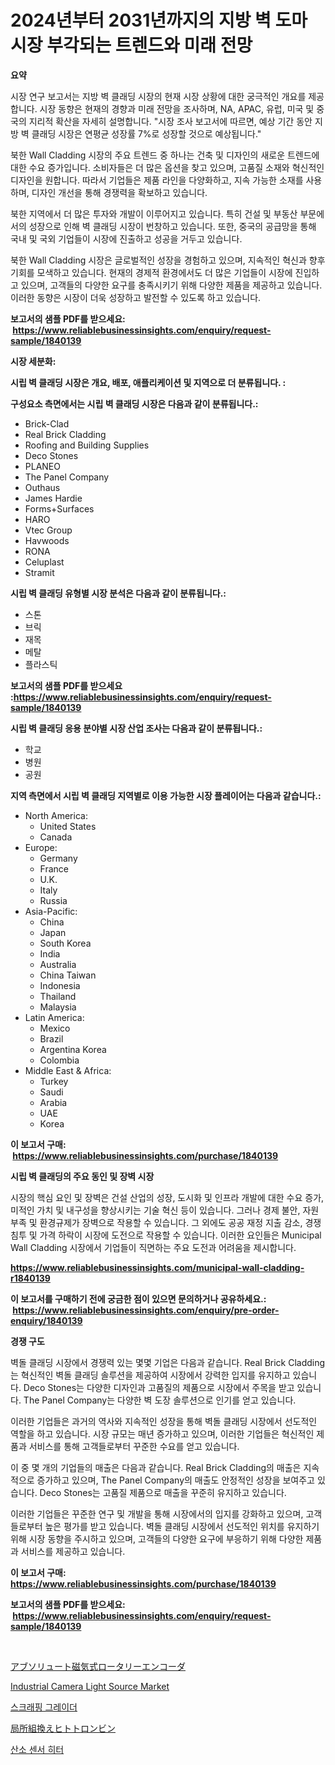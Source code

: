 <p><h1>2024년부터 2031년까지의 지방 벽 도마 시장 부각되는 트렌드와 미래 전망</h1></p><p><strong>요약</strong></p>
<p><p>시장 연구 보고서는 지방 벽 클래딩 시장의 현재 시장 상황에 대한 궁극적인 개요를 제공합니다. 시장 동향은 현재의 경향과 미래 전망을 조사하며, NA, APAC, 유럽, 미국 및 중국의 지리적 확산을 자세히 설명합니다. "시장 조사 보고서에 따르면, 예상 기간 동안 지방 벽 클래딩 시장은 연평균 성장률 7%로 성장할 것으로 예상됩니다."</p><p>북한 Wall Cladding 시장의 주요 트렌드 중 하나는 건축 및 디자인의 새로운 트렌드에 대한 수요 증가입니다. 소비자들은 더 많은 옵션을 찾고 있으며, 고품질 소재와 혁신적인 디자인을 원합니다. 따라서 기업들은 제품 라인을 다양화하고, 지속 가능한 소재를 사용하며, 디자인 개선을 통해 경쟁력을 확보하고 있습니다.</p><p>북한 지역에서 더 많은 투자와 개발이 이루어지고 있습니다. 특히 건설 및 부동산 부문에서의 성장으로 인해 벽 클래딩 시장이 번창하고 있습니다. 또한, 중국의 공급망을 통해 국내 및 국외 기업들이 시장에 진출하고 성공을 거두고 있습니다.</p><p>북한 Wall Cladding 시장은 글로벌적인 성장을 경험하고 있으며, 지속적인 혁신과 향후 기회를 모색하고 있습니다. 현재의 경제적 환경에서도 더 많은 기업들이 시장에 진입하고 있으며, 고객들의 다양한 요구를 충족시키기 위해 다양한 제품을 제공하고 있습니다. 이러한 동향은 시장이 더욱 성장하고 발전할 수 있도록 하고 있습니다.</p></p>
<p><strong>보고서의 샘플 PDF를 받으세요: &nbsp;<a href="https://www.reliablebusinessinsights.com/enquiry/request-sample/1840139">https://www.reliablebusinessinsights.com/enquiry/request-sample/1840139</a></strong></p>
<p><strong>시장 세분화:</strong></p>
<p><strong> 시립 벽 클래딩 시장은 개요, 배포, 애플리케이션 및 지역으로 더 분류됩니다. :</strong></p>
<p><strong>구성요소 측면에서는 시립 벽 클래딩 시장은 다음과 같이 분류됩니다.:</strong></p>
<p><ul><li>Brick-Clad</li><li>Real Brick Cladding</li><li>Roofing and Building Supplies</li><li>Deco Stones</li><li>PLANEO</li><li>The Panel Company</li><li>Outhaus</li><li>James Hardie</li><li>Forms+Surfaces</li><li>HARO</li><li>Vtec Group</li><li>Havwoods</li><li>RONA</li><li>Celuplast</li><li>Stramit</li></ul></p>
<p><strong> 시립 벽 클래딩 유형별 시장 분석은 다음과 같이 분류됩니다.:</strong></p>
<p><ul><li>스톤</li><li>브릭</li><li>재목</li><li>메탈</li><li>플라스틱</li></ul></p>
<p><strong>보고서의 샘플 PDF를 받으세요 :<a href="https://www.reliablebusinessinsights.com/enquiry/request-sample/1840139">https://www.reliablebusinessinsights.com/enquiry/request-sample/1840139</a></strong></p>
<p><strong> 시립 벽 클래딩 응용 분야별 시장 산업 조사는 다음과 같이 분류됩니다.:</strong></p>
<p><ul><li>학교</li><li>병원</li><li>공원</li></ul></p>
<p><strong>지역 측면에서 시립 벽 클래딩 지역별로 이용 가능한 시장 플레이어는 다음과 같습니다.:</strong></p>
<p><ul>
    <li>
        North America:
        <ul>
            <li>United States</li>
            <li>Canada</li>
        </ul>
    </li>
    <li>
        Europe:
        <ul>
            <li>Germany</li>
            <li>France</li>
            <li>U.K.</li>
            <li>Italy</li>
            <li>Russia</li>
        </ul>
    </li>
    <li>
        Asia-Pacific:
        <ul>
            <li>China</li>
            <li>Japan</li>
            <li>South Korea</li>
            <li>India</li>
            <li>Australia</li>
            <li>China Taiwan</li>
            <li>Indonesia</li>
            <li>Thailand</li>
            <li>Malaysia</li>
        </ul>
    </li>
    <li>
        Latin America:
        <ul>
            <li>Mexico</li>
            <li>Brazil</li>
            <li>Argentina Korea</li>
            <li>Colombia</li>
        </ul>
    </li>
    <li>
        Middle East & Africa:
        <ul>
            <li>Turkey</li>
            <li>Saudi</li>
            <li>Arabia</li>
            <li>UAE</li>
            <li>Korea</li>
        </ul>
    </li>
    </ul></p>
<p><strong>이 보고서 구매: &nbsp;<a href="https://www.reliablebusinessinsights.com/purchase/1840139">https://www.reliablebusinessinsights.com/purchase/1840139</a></strong></p>
<p><strong>시립 벽 클래딩의 주요 동인 및 장벽 시장</strong></p>
<p><p>시장의 핵심 요인 및 장벽은 건설 산업의 성장, 도시화 및 인프라 개발에 대한 수요 증가, 미적인 가치 및 내구성을 향상시키는 기술 혁신 등이 있습니다. 그러나 경제 불안, 자원 부족 및 환경규제가 장벽으로 작용할 수 있습니다. 그 외에도 공공 재정 지출 감소, 경쟁 침투 및 가격 하락이 시장에 도전으로 작용할 수 있습니다. 이러한 요인들은 Municipal Wall Cladding 시장에서 기업들이 직면하는 주요 도전과 어려움을 제시합니다.</p></p>
<p><strong><a href="https://www.reliablebusinessinsights.com/municipal-wall-cladding-r1840139">https://www.reliablebusinessinsights.com/municipal-wall-cladding-r1840139</a></strong></p>
<p><strong>이 보고서를 구매하기 전에 궁금한 점이 있으면 문의하거나 공유하세요.: &nbsp;<a href="https://www.reliablebusinessinsights.com/enquiry/pre-order-enquiry/1840139">https://www.reliablebusinessinsights.com/enquiry/pre-order-enquiry/1840139</a></strong></p>
<p><strong>경쟁 구도</strong></p>
<p><p>벽돌 클래딩 시장에서 경쟁력 있는 몇몇 기업은 다음과 같습니다. Real Brick Cladding는 혁신적인 벽돌 클래딩 솔루션을 제공하여 시장에서 강력한 입지를 유지하고 있습니다. Deco Stones는 다양한 디자인과 고품질의 제품으로 시장에서 주목을 받고 있습니다. The Panel Company는 다양한 벽 도장 솔루션으로 인기를 얻고 있습니다.</p><p>이러한 기업들은 과거의 역사와 지속적인 성장을 통해 벽돌 클래딩 시장에서 선도적인 역할을 하고 있습니다. 시장 규모는 매년 증가하고 있으며, 이러한 기업들은 혁신적인 제품과 서비스를 통해 고객들로부터 꾸준한 수요를 얻고 있습니다.</p><p>이 중 몇 개의 기업들의 매출은 다음과 같습니다. Real Brick Cladding의 매출은 지속적으로 증가하고 있으며, The Panel Company의 매출도 안정적인 성장을 보여주고 있습니다. Deco Stones는 고품질 제품으로 매출을 꾸준히 유지하고 있습니다.</p><p>이러한 기업들은 꾸준한 연구 및 개발을 통해 시장에서의 입지를 강화하고 있으며, 고객들로부터 높은 평가를 받고 있습니다. 벽돌 클래딩 시장에서 선도적인 위치를 유지하기 위해 시장 동향을 주시하고 있으며, 고객들의 다양한 요구에 부응하기 위해 다양한 제품과 서비스를 제공하고 있습니다.</p></p>
<p><strong>이 보고서 구매: &nbsp; <a href="https://www.reliablebusinessinsights.com/purchase/1840139">https://www.reliablebusinessinsights.com/purchase/1840139</a></strong></p>
<p><strong>보고서의 샘플 PDF를 받으세요: &nbsp;<a href="https://www.reliablebusinessinsights.com/enquiry/request-sample/1840139">https://www.reliablebusinessinsights.com/enquiry/request-sample/1840139</a></strong><strong></strong></p>
<p>&nbsp;</p>
<p><p><a href="https://medium.com/@kelscdowell78456/%E7%B5%B6%E5%AF%BE%E7%A3%81%E6%B0%97%E5%9B%9E%E8%BB%A2%E3%82%A8%E3%83%B3%E3%82%B3%E3%83%BC%E3%83%80%E3%83%BC%E5%B8%82%E5%A0%B4%E3%81%AE%E3%83%A1%E3%83%88%E3%83%AA%E3%82%AF%E3%82%B9%E3%81%AE%E8%A7%A3%E8%AA%AD-%E5%B8%82%E5%A0%B4%E3%82%B7%E3%82%A7%E3%82%A2-%E3%83%88%E3%83%AC%E3%83%B3%E3%83%89-%E6%88%90%E9%95%B7%E3%83%91%E3%82%BF%E3%83%BC%E3%83%B3-54d1188926e5">アブソリュート磁気式ロータリーエンコーダ</a></p><p><a href="https://issuu.com/reportprime-2/docs/industrial-camera-light-source-market-size-2030.pp">Industrial Camera Light Source Market</a></p><p><a href="https://github.com/JosefaRice/Market-Research-Report-List-1/blob/main/1677422102869.md">스크래핑 그레이더</a></p><p><a href="https://github.com/KaliMetz2023/Market-Research-Report-List-1/blob/main/2406475108185.md">局所組換えヒトトロンビン</a></p><p><a href="https://medium.com/@emmettsaynford43546/%EC%82%B0%EC%86%8C-%EC%84%BC%EC%84%9C-%ED%9E%88%ED%84%B0-%EC%8B%9C%EC%9E%A5%EC%9D%80-%EC%8B%9C%EC%9E%A5-%EC%A0%90%EC%9C%A0%EC%9C%A8-%ED%81%AC%EA%B8%B0-%EB%B0%8F-2031%EB%85%84%EA%B9%8C%EC%A7%80-%EC%98%88%EC%83%81%EB%90%9C-%EC%98%88%EC%B8%A1%EC%97%90-%EC%B4%88%EC%A0%90%EC%9D%84-%EB%A7%9E%EC%B6%A5%EB%8B%88%EB%8B%A4-413e473ce323">산소 센서 히터</a></p></p>